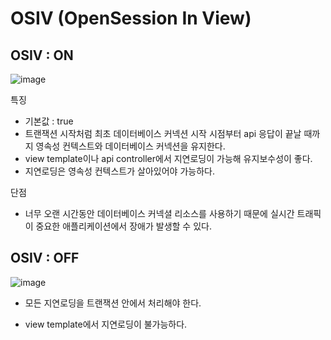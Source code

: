 # OSIV (OpenSession In View)

## OSIV : ON

![image](https://user-images.githubusercontent.com/40904001/190613584-df9ffc39-0740-4d80-9a60-f55a63637df8.png)

특징

- 기본값 : true
- 트랜잭션 시작처럼 최초 데이터베이스 커넥션 시작 시점부터 api 응답이 끝날 때까지 영속성 컨텍스트와 데이터베이스 커넥션을 유지한다.
- view template이나 api controller에서 지연로딩이 가능해 유지보수성이 좋다.
- 지연로딩은 영속성 컨텍스트가 살아있어야 가능하다.

단점

- 너무 오랜 시간동안 데이터베이스 커넥셜 리소스를 사용하기 때문에 실시간 트래픽이 중요한 애플리케이션에서 장애가 발생할 수 있다.

## OSIV : OFF

![image](https://user-images.githubusercontent.com/40904001/190614128-78085350-9867-4714-bfdf-aa8a4d4bb8fe.png)

- 모든 지연로딩을 트랜잭션 안에서 처리해야 한다.

- view template에서 지연로딩이 불가능하다.